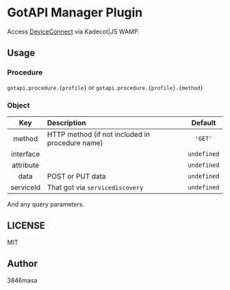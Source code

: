 # GotAPI Manager Plugin

Access [DeviceConnect] via Kadecot|JS WAMP.

[DeviceConnect]: https://github.com/DeviceConnect/DeviceConnect-NodeJS

## Usage

### Procedure

`gotapi.procedure.{profile}` or `gotapi.procedure.{profile}.{method}`

### Object

|Key|Description|Default|
|:--:|:--|:--:|
|method|HTTP method (if not included in procedure name)|`'GET'`|
|interface||`undefined`|
|attribute||`undefined`|
|data|POST or PUT data|`undefined`|
|serviceId|That got via `servicediscovery`|`undefined`|

And any query parameters.

## LICENSE

MIT

## Author

3846masa
